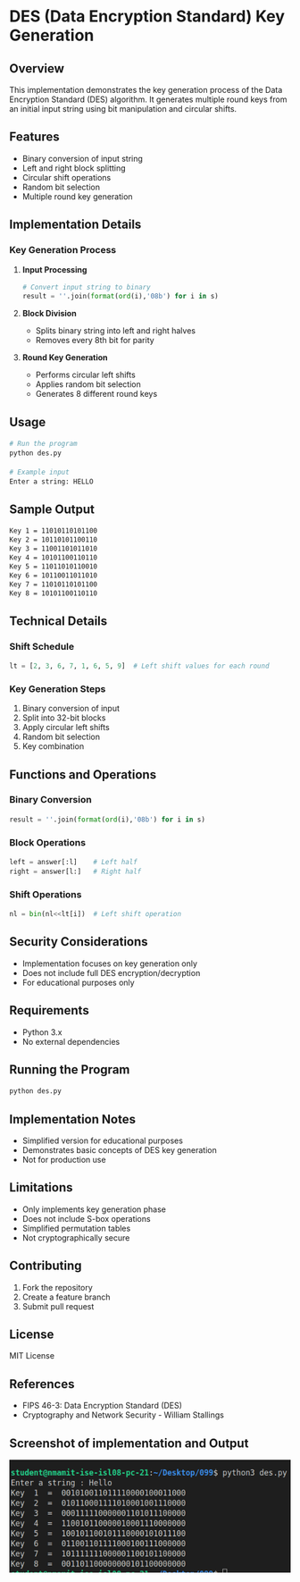 # DES (Data Encryption Standard) Key Generation

## Overview

This implementation demonstrates the key generation process of the Data Encryption Standard (DES) algorithm. It generates multiple round keys from an initial input string using bit manipulation and circular shifts.

## Features

- Binary conversion of input string
- Left and right block splitting
- Circular shift operations
- Random bit selection
- Multiple round key generation

## Implementation Details

### Key Generation Process

1. **Input Processing**

   ```python
   # Convert input string to binary
   result = ''.join(format(ord(i),'08b') for i in s)
   ```

2. **Block Division**

   - Splits binary string into left and right halves
   - Removes every 8th bit for parity

3. **Round Key Generation**
   - Performs circular left shifts
   - Applies random bit selection
   - Generates 8 different round keys

## Usage

```python
# Run the program
python des.py

# Example input
Enter a string: HELLO
```

## Sample Output

```
Key 1 = 11010110101100
Key 2 = 10110101100110
Key 3 = 11001101011010
Key 4 = 10101100110110
Key 5 = 11011010110010
Key 6 = 10110011011010
Key 7 = 11010110101100
Key 8 = 10101100110110
```

## Technical Details

### Shift Schedule

```python
lt = [2, 3, 6, 7, 1, 6, 5, 9]  # Left shift values for each round
```

### Key Generation Steps

1. Binary conversion of input
2. Split into 32-bit blocks
3. Apply circular left shifts
4. Random bit selection
5. Key combination

## Functions and Operations

### Binary Conversion

```python
result = ''.join(format(ord(i),'08b') for i in s)
```

### Block Operations

```python
left = answer[:l]    # Left half
right = answer[l:]   # Right half
```

### Shift Operations

```python
nl = bin(nl<<lt[i])  # Left shift operation
```

## Security Considerations

- Implementation focuses on key generation only
- Does not include full DES encryption/decryption
- For educational purposes only

## Requirements

- Python 3.x
- No external dependencies

## Running the Program

```bash
python des.py
```

## Implementation Notes

- Simplified version for educational purposes
- Demonstrates basic concepts of DES key generation
- Not for production use

## Limitations

- Only implements key generation phase
- Does not include S-box operations
- Simplified permutation tables
- Not cryptographically secure

## Contributing

1. Fork the repository
2. Create a feature branch
3. Submit pull request

## License

MIT License

## References

- FIPS 46-3: Data Encryption Standard (DES)
- Cryptography and Network Security - William Stallings

## Screenshot of implementation and Output

![DES](./images/Output.png)
